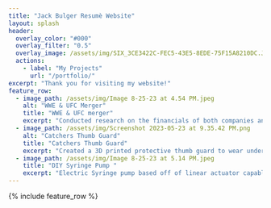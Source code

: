 ```yaml
---
title: "Jack Bulger Resumè Website"
layout: splash
header:
  overlay_color: "#000"
  overlay_filter: "0.5"
  overlay_image: /assets/img/SIX_3CE3422C-FEC5-43E5-8EDE-75F15A8210DC.JPG
  actions:
    - label: "My Projects"
      url: "/portfolio/"
excerpt: "Thank you for visiting my website!"
feature_row:
  - image_path: /assets/img/Image 8-25-23 at 4.54 PM.jpeg
    alt: "WWE & UFC Merger"
    title: "WWE & UFC merger"
    excerpt: "Conducted research on the financials of both companies and used relative valuation to predict the outlook of the combined entity. Created a model to project the synergies and TV rights possibilities in the upcoming future. "
  - image_path: /assets/img/Screenshot 2023-05-23 at 9.35.42 PM.png
    alt: "Catchers Thumb Guard"
    title: "Catchers Thumb Guard"
    excerpt: "Created a 3D printed protective thumb guard to wear under a catchers mitt. It is custom-fitted to each player's hand size and is absorbent to prevent potential thumb injuries. "
  - image_path: /assets/img/Image 8-25-23 at 5.14 PM.jpeg
    title: "DIY Syringe Pump "
    excerpt: "Electric Syringe pump based off of linear actuator capable of dispensing small and accurate amounts of fluid. "
---
```

{% include feature_row %}

